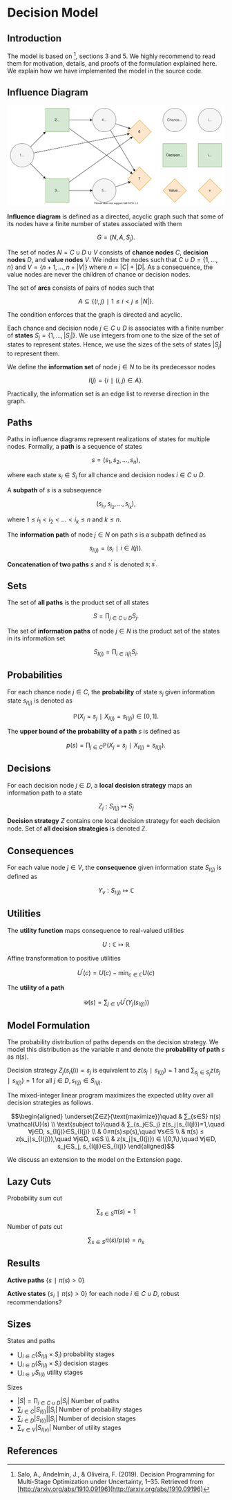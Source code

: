 # Decision Model
## Introduction
The model is based on [^1], sections 3 and 5. We highly recommend to read them for motivation, details, and proofs of the formulation explained here. We explain how we have implemented the model in the source code.

## Influence Diagram
![](figures/influence-diagram.svg)

**Influence diagram** is defined as a directed, acyclic graph such that some of its nodes have a finite number of states associated with them

$$G=(N,A,S_j).$$

The set of nodes $N=C∪D∪V$ consists of **chance nodes** $C,$ **decision nodes** $D,$ and **value nodes** $V$. We index the nodes such that $C∪D=\{1,...,n\}$ and $V=\{n+1,...,n+|V|\}$ where $n=|C|+|D|.$ As a consequence, the value nodes are never the children of chance or decision nodes.

The set of **arcs** consists of pairs of nodes such that

$$A⊆\{(i,j)∣1≤i<j≤|N|\}.$$

The condition enforces that the graph is directed and acyclic.

Each chance and decision node $j∈C∪D$ is associates with a finite number of **states** $S_j=\{1,...,|S_j|\}.$ We use integers from one to the size of the set of states to represent states. Hence, we use the sizes of the sets of states $|S_j|$ to represent them.

We define the **information set** of node $j∈N$ to be its predecessor nodes

$$I(j)=\{i∣(i,j)∈A\}.$$

Practically, the information set is an edge list to reverse direction in the graph.

## Paths
Paths in influence diagrams represent realizations of states for multiple nodes. Formally, a **path** is a sequence of states

$$s=(s_1, s_2, ...,s_n),$$

where each state $s_i∈S_i$ for all chance and decision nodes $i∈C∪D.$

A **subpath** of $s$ is a subsequence

$$(s_{i_1}, s_{i_2}, ..., s_{i_{k}}),$$

where $1≤i_1<i_2<...<i_k≤n$ and $k≤n.$

The **information path** of node $j∈N$ on path $s$ is a subpath defined as

$$s_{I(j)}=(s_i ∣ i∈I(j)).$$

**Concatenation of two paths** $s$ and $s^′$ is denoted $s;s^′.$

## Sets
The set of **all paths** is the product set of all states

$$S=∏_{j∈C∪D} S_j.$$

The set of **information paths** of node $j∈N$ is the product set of the states in its information set

$$S_{I(j)}=∏_{i∈I(j)} S_i.$$

## Probabilities
For each chance node $j∈C$, the **probability** of state $s_j$ given information state $s_{I(j)}$ is denoted as

$$ℙ(X_j=s_j∣X_{I(j)}=s_{I(j)})∈[0, 1].$$

The **upper bound of the probability of a path** $s$ is defined as

$$p(s) = ∏_{j∈C} ℙ(X_j=s_j∣X_{I(j)}=s_{I(j)}).$$

## Decisions
For each decision node $j∈D,$ a **local decision strategy** maps an information path to a state

$$Z_j:S_{I(j)}↦S_j$$

**Decision strategy** $Z$ contains one local decision strategy for each decision node. Set of **all decision strategies** is denoted $ℤ.$

## Consequences
For each value node $j∈V$, the **consequence** given information state $S_{I(j)}$ is defined as

$$Y_v:S_{I(j)}↦ℂ$$

## Utilities
The **utility function** maps consequence to real-valued utilities

$$U:ℂ↦ℝ$$

Affine transformation to positive utilities

$$U^′(c) = U(c) - \min_{c∈ℂ}U(c)$$

The **utility of a path**

$$\mathcal{U}(s) = ∑_{j∈V} U^′(Y_j(s_{I(j)}))$$

## Model Formulation
The probability distribution of paths depends on the decision strategy. We model this distribution as the variable $π$ and denote the **probability of path** $s$ as $π(s).$

Decision strategy $Z_j(s_I(j))=s_j$ is equivalent to $z(s_j∣s_{I(j)})=1$ and $∑_{s_j∈S_j} z(s_j∣s_{I(j)})=1$ for all $j∈D, s_{I(j)}∈S_{I(j)}.$

The mixed-integer linear program maximizes the expected utility over all decision strategies as follows.

$$\begin{aligned}
\underset{Z∈ℤ}{\text{maximize}}\quad
& ∑_{s∈S} π(s) \mathcal{U}(s) \\
\text{subject to}\quad
& ∑_{s_j∈S_j} z(s_j∣s_{I(j)})=1,\quad ∀j∈D, s_{I(j)}∈S_{I(j)} \\
& 0≤π(s)≤p(s),\quad ∀s∈S \\
& π(s) ≤ z(s_j∣s_{I(j)}),\quad ∀j∈D, s∈S \\
& z(s_j∣s_{I(j)}) ∈ \{0,1\},\quad ∀j∈D, s_j∈S_j, s_{I(j)}∈S_{I(j)}
\end{aligned}$$

We discuss an extension to the model on the Extension page.

## Lazy Cuts
Probability sum cut

$$∑_{s∈S}π(s)=1$$

Number of pats cut

$$∑_{s∈S}π(s)/p(s)=n_{s}$$

## Results
**Active paths** $\{s∣π(s)>0\}$

**Active states** $\{s_i∣π(s)>0\}$ for each node $i∈C∪D$, robust recommendations?

## Sizes
States and paths

*  $⋃_{i∈C} (S_{I(i)}×S_i)$ probability stages
*  $⋃_{i∈D} (S_{I(i)}×S_i)$ decision stages
*  $⋃_{i∈V} S_{I(i)}$ utility stages

Sizes

*  $|S|=∏_{i∈C∪D} |S_i|$ Number of paths
*  $∑_{i∈C}|S_{I(i)}| |S_i|$ Number of probability stages
*  $∑_{i∈D}|S_{I(i)}| |S_i|$ Number of decision stages
*  $∑_{v∈V}|S_{I(v)}|$ Number of utility stages


## References
[^1]: Salo, A., Andelmin, J., & Oliveira, F. (2019). Decision Programming for Multi-Stage Optimization under Uncertainty, 1–35. Retrieved from [http://arxiv.org/abs/1910.09196](http://arxiv.org/abs/1910.09196)
